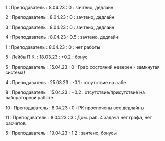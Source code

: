 1 : Преподаватель : 8.04.23 : 0 : зачтено, дедлайн

2 : Преподаватель : 8.04.23 : 0 : зачтено, дедлайн

3 : Преподаватель : 8.04.23 : 0 : зачтено, дедлайн

4 : Преподаватель : 8.04.23 : 0.5 : зачтено, дедлайн

1 : Преподаватель : 8.04.23 : 0 : нет работы

5 : Лейба П.К. : 18.03.23 : +0.2 : бонус

5 : Преподаватель : 15.04.23 : 0 : Граф состояний неверен - замкнутая система!

4 : Преподаватель : 25.03.23 : -0.1 : отсутствие на лабе

8 : Преподаватель : 15.04.23 : +0.2 : отсутствие/присутствие на лабораторной работе

10 : Преподаватель : 8.04.23 : 0 : РК проспочены все дедлайны

11 : Преподаватель : 8.04.23 : 3 : Дом. раб. 4 задача нет графа, нет расчетов

5 : Преподаватель : 19.04.23 : 1.2 : зачтено, бонусы
